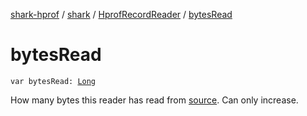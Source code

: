 [shark-hprof](../../index.md) / [shark](../index.md) / [HprofRecordReader](index.md) / [bytesRead](./bytes-read.md)

# bytesRead

`var bytesRead: `[`Long`](https://kotlinlang.org/api/latest/jvm/stdlib/kotlin/-long/index.html)

How many bytes this reader has read from [source](#). Can only increase.

